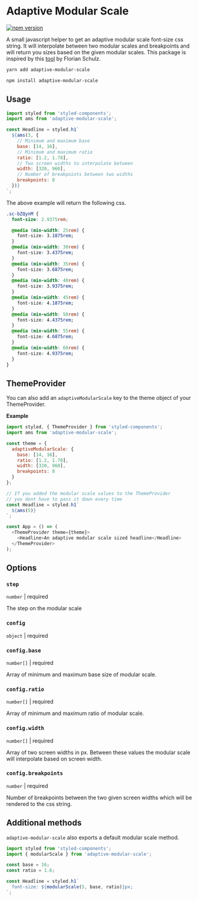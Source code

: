 # Adaptive Modular Scale

[![npm version](https://badge.fury.io/js/adaptive-modular-scale.svg)](https://www.npmjs.com/package/adaptive-modular-scale)

A small javascript helper to get an adaptive modular scale font-size css string. It will interpolate between two modular scales and breakpoints and will return you sizes based on the given modular scales. This package is inspired by this [tool](https://codepen.io/tol-is/pen/mQVLPY) by Florian Schulz.

```bash
yarn add adaptive-modular-scale

npm install adaptive-modular-scale
```

## Usage

```js
import styled from 'styled-components';
import ams from 'adaptive-modular-scale';

const Headline = styled.h1`
  ${ams(3, {
    // Minimum and maximum base
    base: [14, 16],
    // Minimum and maximum ratio
    ratio: [1.2, 1.78],
    // Two screen widths to interpolate between
    width: [320, 960],
    // Number of breakpoints between two widths
    breakpoints: 8
  })}
`;
```

The above example will return the following css.

```css
.sc-bZQynM {
  font-size: 2.9375rem;

  @media (min-width: 25rem) {
    font-size: 3.1875rem;
  }
  @media (min-width: 30rem) {
    font-size: 3.4375rem;
  }
  @media (min-width: 35rem) {
    font-size: 3.6875rem;
  }
  @media (min-width: 40rem) {
    font-size: 3.9375rem;
  }
  @media (min-width: 45rem) {
    font-size: 4.1875rem;
  }
  @media (min-width: 50rem) {
    font-size: 4.4375rem;
  }
  @media (min-width: 55rem) {
    font-size: 4.6875rem;
  }
  @media (min-width: 60rem) {
    font-size: 4.9375rem;
  }
}
```

## ThemeProvider

You can also add an `adaptiveModularScale` key to the theme object of your ThemeProvider.

**Example**

```js
import styled, { ThemeProvider } from 'styled-components';
import ams from 'adaptive-modular-scale';

const theme = {
  adaptiveModularScale: {
    base: [14, 16],
    ratio: [1.2, 1.78],
    width: [320, 960],
    breakpoints: 8
  }
};

// If you added the modular scale values to the ThemeProvider
// you dont have to pass it down every time
const Headline = styled.h1`
  ${ams(5)}
`;

const App = () => (
  <ThemeProvider theme={theme}>
    <Headline>An adaptive modular scale sized headline</Headline>
  </ThemeProvider>
);
```

## Options

### `step`

`number` | required

The step on the modular scale

### `config`

`object` | required

### `config.base`

`number[]` | required

Array of minimum and maximum base size of modular scale.

### `config.ratio`

`number[]` | required

Array of minimum and maximum ratio of modular scale.

### `config.width`

`number[]` | required

Array of two screen widths in px. Between these values the modular scale will interpolate based on screen width.

### `config.breakpoints`

`number` | required

Number of breakpoints between the two given screen widths which will be rendered to the css string.

## Additional methods

`adaptive-modular-scale` also exports a default modular scale method.

```js
import styled from 'styled-components';
import { modularScale } from 'adaptive-modular-scale';

const base = 16;
const ratio = 1.6;

const Headline = styled.h1`
  font-size: ${modularScale(5, base, ratio)}px;
`;
```
